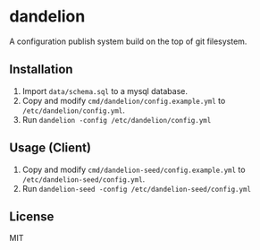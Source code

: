 # dandelion

A configuration publish system build on the top of git filesystem.

## Installation

1. Import `data/schema.sql` to a mysql database.
2. Copy and modify `cmd/dandelion/config.example.yml` to `/etc/dandelion/config.yml`.
3. Run `dandelion -config /etc/dandelion/config.yml`

## Usage (Client)

1. Copy and modify `cmd/dandelion-seed/config.example.yml` to `/etc/dandelion-seed/config.yml`.
2. Run `dandelion-seed -config /etc/dandelion-seed/config.yml`

## License

MIT

